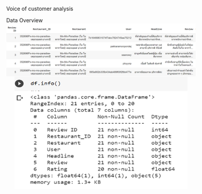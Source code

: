 Voice of customer analysis

Data Overview
<img align="left" src="https://github.com/PaoLastHope/BADS7105/blob/30fd785bbdfa3784a78b9f32f001d171e0b9025b/HOMEWORK%2011/1.PNG">

<p align="center">
<img align="center" src="https://github.com/PaoLastHope/BADS7105/blob/30fd785bbdfa3784a78b9f32f001d171e0b9025b/HOMEWORK%2011/2.PNG"
     width="460" height="300" >
</p>
